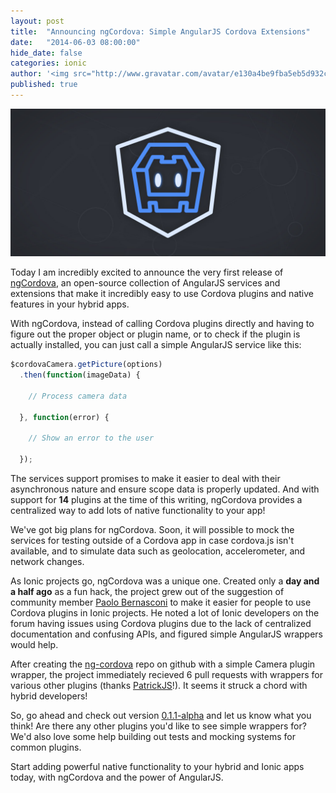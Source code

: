 ```yaml
---
layout: post
title:  "Announcing ngCordova: Simple AngularJS Cordova Extensions"
date:   "2014-06-03 08:00:00"
hide_date: false
categories: ionic
author: '<img src="http://www.gravatar.com/avatar/e130a4be9fba5eb5d932c813fbe3a58d?s=48&amp;d=mm" class="author-icon"><a href="http://twitter.com/maxlynch" target="_blank">@maxlynch</a>'
published: true
---
```


<img class="showcase-image" src="/img/blog/ngCordova-ionic-header.jpg">

Today I am incredibly excited to announce the very first release of [ngCordova](http://ngcordova.com/), an open-source collection of AngularJS services and extensions that make it incredibly easy to use Cordova plugins and native features in your hybrid apps.

With ngCordova, instead of calling Cordova plugins directly and having to figure out the proper object or plugin name, or to check if the plugin is actually installed, you can just call a simple AngularJS service like this:

```javascript
$cordovaCamera.getPicture(options)
  .then(function(imageData) {
   
    // Process camera data

  }, function(error) {

    // Show an error to the user

  });
```

The services support promises to make it easier to deal with their asynchronous nature and ensure scope data is properly updated. And with support for **14** plugins at the time of this writing, ngCordova provides a centralized way to add lots of native functionality to your app!

<!-- more -->

We've got big plans for ngCordova. Soon, it will possible to mock the services for testing outside of a Cordova app in case cordova.js isn't available, and to simulate data such as geolocation, accelerometer, and network changes.

As Ionic projects go, ngCordova was a unique one. Created only a **day and a half ago** as a fun hack, the project grew out of the suggestion of community member [Paolo Bernasconi](https://github.com/pbernasconi) to make it easier for people to use Cordova plugins in Ionic projects. He noted a lot of Ionic developers on the forum having issues using Cordova plugins due to the lack of centralized documentation and confusing APIs, and figured simple AngularJS wrappers would help.

After creating the [ng-cordova](https://github.com/driftyco/ng-cordova) repo on github with a simple Camera plugin wrapper, the project immediately recieved 6 pull requests with wrappers for various other plugins (thanks [PatrickJS](https://github.com/gdi2290)!). It seems it struck a chord with hybrid developers!

So, go ahead and check out version [0.1.1-alpha](https://github.com/driftyco/ng-cordova/releases/tag/v0.1.1-alpha) and let us know what you think! Are there any other plugins you'd like to see simple wrappers for? We'd also love some help building out tests and mocking systems for common plugins.

Start adding powerful native functionality to your hybrid and Ionic apps today, with ngCordova and the power of AngularJS.
